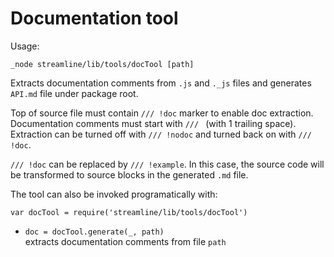 
# Documentation tool

Usage:

	_node streamline/lib/tools/docTool [path]

Extracts documentation comments from `.js` and `._js` files and generates `API.md` file 
under package root.

Top of source file must contain `/// !doc` marker to enable doc extraction.  
Documentation comments must start with `/// ` (with 1 trailing space).  
Extraction can be turned off with `/// !nodoc` and turned back on with `/// !doc`.

`/// !doc` can be replaced by `/// !example`. 
In this case, the source code will be transformed to source blocks in the generated `.md` file.

The tool can also be invoked programatically with:

`var docTool = require('streamline/lib/tools/docTool')`

* `doc = docTool.generate(_, path)`  
  extracts documentation comments from file `path`

